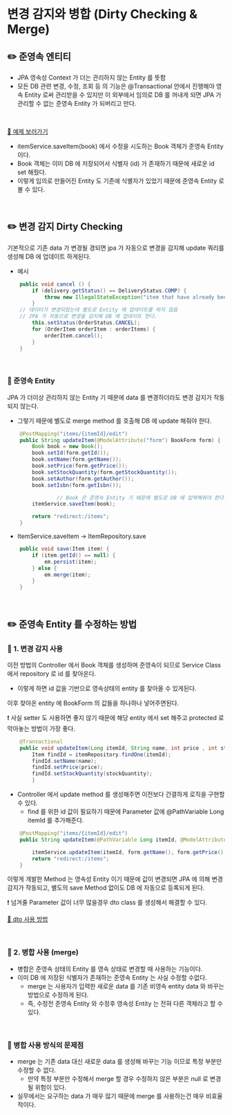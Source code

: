 # 변경 감지와 병합 (Dirty Checking & Merge)

## ✏️ 준영속 엔티티

- JPA 영속성 Context 가 더는 관리하지 않는 Entity 를 뜻함
- 모든 DB 관련 변경, 수정, 조회 등 의 기능은 @Transactional 안에서 진행해야 영속 Entity 로써 관리받을 수 있지만 이 외부에서 임의로 DB 를 꺼내게 되면 JPA 가 관리할 수 없는 준영속 Entity 가 되버리고 만다.

<br>

[🔗 예제 보러가기](https://github.com/choideakook/TIL/blob/main/Spring/3%20JPA%20활용1/4%20Web%20계층%20개발/230109%206상품%20수정.md)

- itemService.saveItem(book) 에서 수정을 시도하는 Book 객체가 준영속 Entity 이다.
- Book 객체는 이미 DB 에 저장되어서 식별자 (id) 가 존재하기 때문에 새로운 id set 해줬다.
- 이렇게 임의로 만들어진 Entity 도 기존에 식별자가 있었기 때문에 준영속 Entity 로 볼 수 있다.

<br>

## ✏️ 변경 감지 Dirty Checking

기본적으로 기존 data 가 변경될 경되면 jpa 가 자동으로 변경을 감지해 update 쿼리를 생성해 DB 에 업데이트 하게된다.

- 예시

```java
    public void cancel () {
        if (delivery.getStatus() == DeliveryStatus.COMP) {
            throw new IllegalStateException("item that have already been delivered cannot be canceled");
        }
	// 데이터가 변경되었는데 별도로 Entity 에 업데이트를 하지 않음
	// JPA 가 자동으로 변경을 감지해 DB 에 업데이트 한다.
        this.setStatus(OrderStatus.CANCEL);
        for (OrderItem orderItem : orderItems) {
            orderItem.cancel();
        }
    }
```

<br>

### 📍 준영속 Entity

JPA 가 더이상 관리하지 않는 Entity 기 때문에 data 를 변경하더라도 변경 감지가 작동되지 않는다.

- 그렇기 때문에 별도로 merge method 를 호출해 DB 에 update 해줘야 한다.

```java
    @PostMapping("items/{itemId}/edit")
    public String updateItem(@ModelAttribute("form") BookForm form) {
        Book book = new Book();
        book.setId(form.getId());
        book.setName(form.getName());
        book.setPrice(form.getPrice());
        book.setStockQuantity(form.getStockQuantity());
        book.setAuthor(form.getAuthor());
        book.setIsbn(form.getIsbn());

				// Book 은 준영속 Entity 기 때문에 별도로 DB 에 입력해줘야 한다.
        itemService.saveItem(book);

        return "redirect:/items";
    }
```

- ItemService.saveItem → ItemRepository.save

```java
    public void save(Item item) {
        if (item.getId() == null) {
            em.persist(item);
        } else {
            em.merge(item);
        }
    }
```

<br>

## ✏️ 준영속 Entity 를 수정하는 방법

### 📍 1. 변경 감지 사용

이전 방법의 Controller 에서 Book 객체를 생성하며 준영속이 되므로 Service Class 에서 repository 로 id 를 찾아온다.

- 이렇게 하면 id 값을 기반으로 영속상태의 entity 를 찾아올 수 있게된다.

이후 찾아온 entity 에 BookForm 의 값들을 하나하나 넣어주면된다.

❗️ 사실 setter 도 사용하면 좋지 않기 때문에 해당 entity 에서 set 해주고 protected 로 막아놓는 방법이 가장 좋다.

```java
    @Transactional
    public void updateItem(Long itemId, String name, int price , int stockQuantity) {
        Item findId = itemRepository.findOne(itemId);
        findId.setName(name);
        findId.setPrice(price);
        findId.setStockQuantity(stockQuantity);
		}
```

- Controller 에서 update method 를 생성해주면 이전보다 간결하게 로직을 구현할 수 있다.
    - find 를 위한 id 값이 필요하기 때문에 Parameter 값에 @PathVariable Long itemId 를 추가해준다.

```java
    @PostMapping("items/{itemId}/edit")
    public String updateItem(@PathVariable Long itemId, @ModelAttribute("form") BookForm form) {

        itemService.updateItem(itemId, form.getName(), form.getPrice(), form.getStockQuantity());
        return "redirect:/items";
    }
```

이렇게 개발한 Method 는 영속성 Entity 이기 때문에 값이 변경되면 JPA 에 의해 변경 감지가 작동되고, 별도의 save Method 없이도 DB 에 자동으로 등록되게 된다.

❗️ 넘겨줄 Parameter 값이 너무 많을경우 dto class 를 생성해서 해결할 수 있다.

[🔗 dto 사용 방법]()

<br>

### 📍 2. 병합 사용 (merge)

- 병합은 준영속 상태의 Entity 를 영속 상태로 변경할 때 사용하는 기능이다.
- 이미 DB 에 저장된 식별자가 존재하는 준영속 Entity 는 사실 수정할 수없다.
    - merge 는 사용자가 입력한 새로운 data 를 기존 비영속 entity data 와 바꾸는 방법으로 수정하게 된다.
    - 즉, 수정전 준영속 Entity 와 수정후 영속성 Entity 는 전혀 다른 객체라고 할 수 있다.

<br>

### 📍 병합 사용 방식의 문제점

- merge 는 기존 data 대신 새로운 data 를 생성해 바꾸는 기능 이므로 특정 부분만 수정할 수 없다.
    - 만약 특정 부분만 수정해서 merge 할 경우 수정하지 않은 부분은 null 로 변경될 위험이 있다.
- 실무에서는 요구하는 data 가 매우 많기 때문에 merge 를 사용하는건 매우 비효율적이다.
